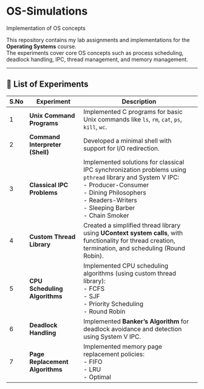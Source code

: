 # OS-Simulations
Implementation of OS concepts

This repository contains my lab assignments and implementations for the **Operating Systems** course.  
The experiments cover core OS concepts such as process scheduling, deadlock handling, IPC, thread management, and memory management.

---

## 📌 List of Experiments

| S.No | Experiment | Description |
|------|------------|-------------|
| 1 | **Unix Command Programs** | Implemented C programs for basic Unix commands like `ls`, `rm`, `cat`, `ps`, `kill`, `wc`. |
| 2 | **Command Interpreter (Shell)** | Developed a minimal shell with support for I/O redirection. |
| 3 | **Classical IPC Problems** | Implemented solutions for classical IPC synchronization problems using `pthread` library and System V IPC:<br> - Producer-Consumer <br> - Dining Philosophers <br> - Readers-Writers <br> - Sleeping Barber <br> - Chain Smoker |
| 4 | **Custom Thread Library** | Created a simplified thread library using **UContext system calls**, with functionality for thread creation, termination, and scheduling (Round Robin). |
| 5 | **CPU Scheduling Algorithms** | Implemented CPU scheduling algorithms (using custom thread library): <br> - FCFS <br> - SJF <br> - Priority Scheduling <br> - Round Robin |
| 6 | **Deadlock Handling** | Implemented **Banker’s Algorithm** for deadlock avoidance and detection using System V IPC. |
| 7 | **Page Replacement Algorithms** | Implemented memory page replacement policies: <br> - FIFO <br> - LRU <br> - Optimal |



